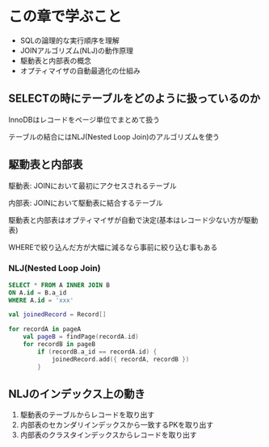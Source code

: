 # この章で学ぶこと
- SQLの論理的な実行順序を理解
- JOINアルゴリズム(NLJ)の動作原理
- 駆動表と内部表の概念
- オプティマイザの自動最適化の仕組み

## SELECTの時にテーブルをどのように扱っているのか
InnoDBはレコードをページ単位でまとめて扱う

テーブルの結合にはNLJ(Nested Loop Join)のアルゴリズムを使う

## 駆動表と内部表
駆動表: JOINにおいて最初にアクセスされるテーブル

内部表: JOINにおいて駆動表に結合するテーブル

駆動表と内部表はオプティマイザが自動で決定(基本はレコード少ない方が駆動表)

WHEREで絞り込んだ方が大幅に減るなら事前に絞り込む事もある

### NLJ(Nested Loop Join)
```sql
SELECT * FROM A INNER JOIN B
ON A.id = B.a_id
WHERE A.id = 'xxx'
```
```kotlin
val joinedRecord = Record[]

for recordA in pageA
    val pageB = findPage(recordA.id)
    for recordB in pageB
        if (recordB.a_id == recordA.id) {
            joinedRecord.add({ recordA, recordB })
        }
```

## NLJのインデックス上の動き
1. 駆動表のテーブルからレコードを取り出す
2. 内部表のセカンダリインデックスから一致するPKを取り出す
3. 内部表のクラスタインデックスからレコードを取り出す